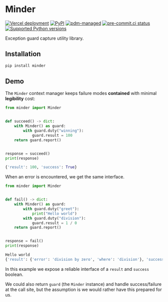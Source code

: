 # Minder

[![Vercel deployment](https://img.shields.io/github/deployments/lmmx/minder/Production?label=vercel&logo=vercel&logoColor=white)](https://vercel.com/deployments/Production)
[![PyPI](https://img.shields.io/pypi/v/minder?logo=python&logoColor=%23cccccc)](https://pypi.org/project/minder)
[![pdm-managed](https://img.shields.io/badge/pdm-managed-blueviolet)](https://pdm.fming.dev)
[![pre-commit.ci status](https://results.pre-commit.ci/badge/github/lmmx/minder/master.svg)](https://results.pre-commit.ci/latest/github/lmmx/minder/master)
[![Supported Python versions](https://img.shields.io/pypi/pyversions/minder.svg)](https://pypi.org/project/minder)

<!-- [![build status](https://github.com/lmmx/minder/actions/workflows/master.yml/badge.svg)](https://github.com/lmmx/minder/actions/workflows/master.yml) -->

Exception guard capture utility library.

## Installation

```sh
pip install minder
```

## Demo

The `Minder` context manager keeps failure modes **contained** with minimal **legibility** cost:

```py
from minder import Minder


def succeed() -> dict:
    with Minder() as guard:
        with guard.duty("winning"):
            guard.result = 100
    return guard.report()


response = succeed()
print(response)
```

```py
{'result': 100, 'success': True}
```

When an error is encountered, we get the same interface.

```py
from minder import Minder


def fail() -> dict:
    with Minder() as guard:
        with guard.duty("greet"):
            print("Hello world")
        with guard.duty("division"):
            guard.result = 1 / 0
    return guard.report()


response = fail()
print(response)
```

```py
Hello world
{'result': {'error': 'division by zero', 'where': 'division'}, 'success': False}
```

In this example we expose a reliable interface of a `result` and `success` boolean.

We could also return `guard` (the `Minder` instance) and handle success/failure at the call site,
but the assumption is we would rather have this prepared for us.
